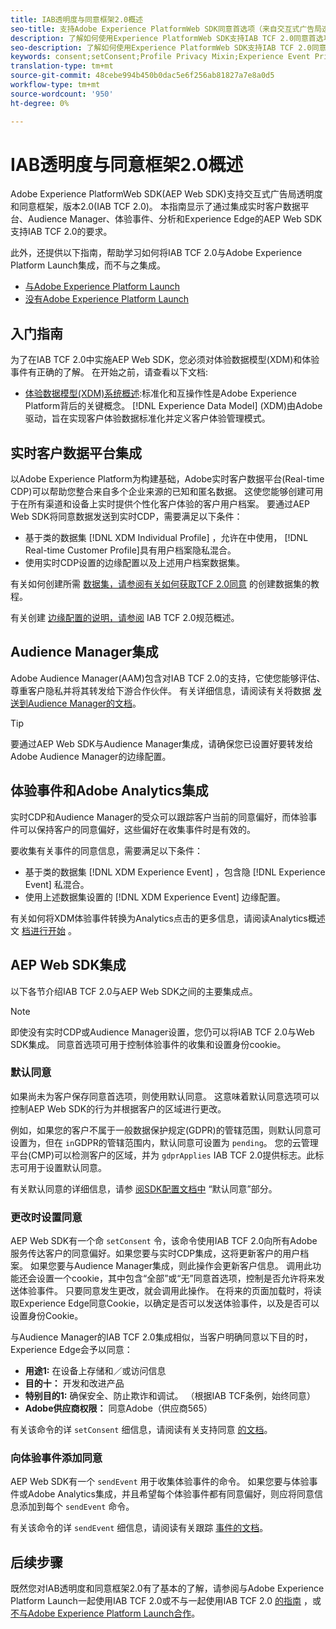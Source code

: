 ```yaml
---
title: IAB透明度与同意框架2.0概述
seo-title: 支持Adobe Experience PlatformWeb SDK同意首选项（来自交互式广告局透明度与同意框架2.0）
description: 了解如何使用Experience PlatformWeb SDK支持IAB TCF 2.0同意首选项
seo-description: 了解如何使用Experience PlatformWeb SDK支持IAB TCF 2.0同意首选项
keywords: consent;setConsent;Profile Privacy Mixin;Experience Event Privacy Mixin;Privacy Mixin;IAB TCF 2.0;Real-time CDP;Real-time Customer Data Profile
translation-type: tm+mt
source-git-commit: 48cebe994b450b0dac5e6f256ab81827a7e8a0d5
workflow-type: tm+mt
source-wordcount: '950'
ht-degree: 0%

---
```



# IAB透明度与同意框架2.0概述

Adobe Experience PlatformWeb SDK(AEP Web SDK)支持交互式广告局透明度和同意框架，版本2.0(IAB TCF 2.0)。 本指南显示了通过集成实时客户数据平台、Audience Manager、体验事件、分析和Experience Edge的AEP Web SDK支持IAB TCF 2.0的要求。

此外，还提供以下指南，帮助学习如何将IAB TCF 2.0与Adobe Experience Platform Launch集成，而不与之集成。

- [与Adobe Experience Platform Launch](./with-launch.md)
- [没有Adobe Experience Platform Launch](./without-launch.md)

## 入门指南

为了在IAB TCF 2.0中实施AEP Web SDK，您必须对体验数据模型(XDM)和体验事件有正确的了解。 在开始之前，请查看以下文档:

- [体验数据模型(XDM)系统概述](../../../xdm/home.md):标准化和互操作性是Adobe Experience Platform背后的关键概念。 [!DNL Experience Data Model] (XDM)由Adobe驱动，旨在实现客户体验数据标准化并定义客户体验管理模式。

## 实时客户数据平台集成

以Adobe Experience Platform为构建基础，Adobe实时客户数据平台(Real-time CDP)可以帮助您整合来自多个企业来源的已知和匿名数据。 这使您能够创建可用于在所有渠道和设备上实时提供个性化客户体验的客户用户档案。 要通过AEP Web SDK将同意数据发送到实时CDP，需要满足以下条件：

- 基于类的数据集 [!DNL XDM Individual Profile] ，允许在中使用， [!DNL Real-time Customer Profile]具有用户档案隐私混合。
- 使用实时CDP设置的边缘配置以及上述用户档案数据集。

有关如何创建所需 [数据集，请参阅有关如何获取TCF 2.0同意](../../../rtcdp/privacy/iab/dataset-preparation.md) 的创建数据集的教程。

有关创建 [边缘配置的说明，请参阅](../../../rtcdp/privacy/privacy-overview.md) IAB TCF 2.0规范概述。

## Audience Manager集成

Adobe Audience Manager(AAM)包含对IAB TCF 2.0的支持，它使您能够评估、尊重客户隐私并将其转发给下游合作伙伴。 有关详细信息，请阅读有关将数据 [发送到Audience Manager的文档](../audience-manager/audience-manager-overview.md)。

>[!TIP]
>
>要通过AEP Web SDK与Audience Manager集成，请确保您已设置好要转发给Adobe Audience Manager的边缘配置。

## 体验事件和Adobe Analytics集成

实时CDP和Audience Manager的受众可以跟踪客户当前的同意偏好，而体验事件可以保持客户的同意偏好，这些偏好在收集事件时是有效的。

要收集有关事件的同意信息，需要满足以下条件：

- 基于类的数据集 [!DNL XDM Experience Event] ，包含隐 [!DNL Experience Event] 私混合。
- 使用上述数据集设置的 [!DNL XDM Experience Event] 边缘配置。

有关如何将XDM体验事件转换为Analytics点击的更多信息，请阅读Analytics概述文 [档进行开始](../analytics/analytics-overview.md) 。

## AEP Web SDK集成

以下各节介绍IAB TCF 2.0与AEP Web SDK之间的主要集成点。

>[!NOTE]
>
>即使没有实时CDP或Audience Manager设置，您仍可以将IAB TCF 2.0与Web SDK集成。 同意首选项可用于控制体验事件的收集和设置身份cookie。

### 默认同意

如果尚未为客户保存同意首选项，则使用默认同意。 这意味着默认同意选项可以控制AEP Web SDK的行为并根据客户的区域进行更改。

例如，如果您的客户不属于一般数据保护规定(GDPR)的管辖范围，则默认同意可设置为，但在 `in`GDPR的管辖范围内，默认同意可设置为 `pending`。 您的云管理平台(CMP)可以检测客户的区域，并为 `gdprApplies` IAB TCF 2.0提供标志。此标志可用于设置默认同意。

有关默认同意的详细信息，请参 [阅SDK配置文档中](../../fundamentals/configuring-the-sdk.md#default-consent) “默认同意”部分。

### 更改时设置同意

AEP Web SDK有一个命 `setConsent` 令，该命令使用IAB TCF 2.0向所有Adobe服务传达客户的同意偏好。如果您要与实时CDP集成，这将更新客户的用户档案。 如果您要与Audience Manager集成，则此操作会更新客户信息。 调用此功能还会设置一个cookie，其中包含“全部”或“无”同意首选项，控制是否允许将来发送体验事件。 只要同意发生更改，就会调用此操作。 在将来的页面加载时，将读取Experience Edge同意Cookie，以确定是否可以发送体验事件，以及是否可以设置身份Cookie。

与Audience Manager的IAB TCF 2.0集成相似，当客户明确同意以下目的时，Experience Edge会予以同意：

- **用途1:** 在设备上存储和／或访问信息
- **目的十：** 开发和改进产品
- **特别目的1:** 确保安全、防止欺诈和调试。 （根据IAB TCF条例，始终同意）
- **Adobe供应商权限：** 同意Adobe（供应商565）

有关该命令的详 `setConsent` 细信息，请阅读有关支持同意 [的文档](../../fundamentals/supporting-consent.md)。

### 向体验事件添加同意

AEP Web SDK有一个 `sendEvent` 用于收集体验事件的命令。 如果您要与体验事件或Adobe Analytics集成，并且希望每个体验事件都有同意偏好，则应将同意信息添加到每个 `sendEvent` 命令。

有关该命令的详 `sendEvent` 细信息，请阅读有关跟踪 [事件的文档](../../fundamentals/tracking-events.md)。

## 后续步骤

既然您对IAB透明度和同意框架2.0有了基本的了解，请参阅与Adobe Experience Platform Launch一起使用IAB TCF 2.0或不与一起使用IAB TCF 2.0 [的指南](./with-launch.md) ，或 [不与Adobe Experience Platform Launch合作](./without-launch.md)。
